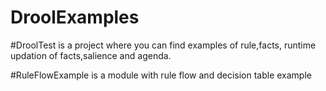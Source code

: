# DroolExamples

#DroolTest is a project where you can find examples of rule,facts, runtime updation of facts,salience and agenda.

#RuleFlowExample is a module with rule flow and decision table example
